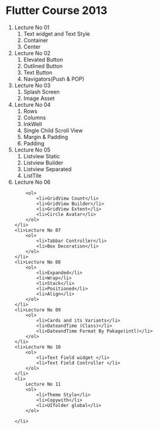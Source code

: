 <h1>
    Flutter Course 2013
</h1>


<ol>
    <li>Lecture No 01
        <ol>
            <li>Text widget and Text Style</li>
            <li>Container</li>
            <li>Center</li>
        </ol>
    </li>
    <li>Lecture No 02
        <ol>
            <li>Elevated Button</li>
            <li>Outlined Button</li>
            <li>Text Button</li>
            <li>Navigators(Push & POP)</li>
        </ol>
    </li>
    <li>Lecture No 03
        <ol>
            <li>Splash Screen </li>
            <li>Image Asset</li>
        </ol>
    </li>
    <li>Lecture No 04
        <ol>
            <li>Rows</li>
            <li>Columns</li>
            <li>InkWell</li>
            <li>Single Child Scroll View</li>
            <li>Margin & Padding</li>
            <li>Padding</li>
        </ol>
    </li>
    <li>Lecture No 05
        <ol>
            <li>Listview Static</li>
            <li>Listview Builder</li>
            <li>Listview Separated</li>
            <li>ListTile</li>
        </ol>
    </li>
    <li>Lecture No 06

        <ol>
            <li>GridView Count</li>
            <li>GridView Builder</li>
            <li>GridView Extent</li>
            <li>Circle Avatar</li>
        </ol>
    </li>
    <li>Lecture No 07
        <ol>
            <li>Tabbar Controller</li>
            <li>Box Decoration</li>
        </ol>
    </li>
    <li>Lecture No 08
        <ol>
            <li>Expanded</li>
            <li>Wrap</li>
            <li>Stack</li>
            <li>Positioned</li>
            <li>Align</li>
        </ol>
    </li>
    <li>Lecture No 09
        <ol>
            <li>Cards and its Variants</li>
            <li>DateandTime (Class)</li>
            <li>DateandTime Format By Pakage(intl)</li>
        </ol>
    </li>
    <li>Lecture No 10
        <ol>
            <li>Text Field widget </li>
            <li>Text Field Controller </li>
        </ol>
    </li>
    <li>
        Lecture No 11
        <ol>
            <li>Theme Style</li>
            <li>Copywith</li>
            <li>UIfolder global</li>
        </ol>

    </li>
</ol>